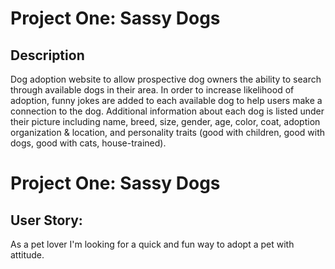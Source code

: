# Project One: Sassy Dogs


## Description
Dog adoption website to allow prospective dog owners the ability to search through available dogs in their area. In order to increase likelihood of adoption, funny jokes are added to each available dog to help users make a connection to the dog. Additional information about each dog is listed under their picture including name, breed, size, gender, age, color, coat, adoption organization & location, and personality traits (good with children, good with dogs, good with cats, house-trained).


# Project One: Sassy Dogs

## User Story: 
As a pet lover I'm looking for a quick and fun way to adopt a pet with attitude.
